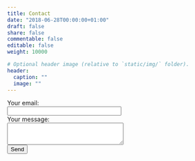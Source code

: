 ```yaml
---
title: Contact
date: "2018-06-28T00:00:00+01:00"
draft: false
share: false
commentable: false
editable: false
weight: 10000

# Optional header image (relative to `static/img/` folder).
header:
  caption: ""
  image: ""
---
```


<form
  action="https://formspree.io/xrgyavgk"
  method="POST"
>
  <label>
    Your email:
<br>
    <input type="text" name="_replyto" size="30">
  </label>
<br>
  <label>
    Your message:
<br>
    <textarea name="message" cols="31" rows="3"></textarea>

  </label>
<br>
  <!-- your other form fields go here -->
  <button type="submit">Send</button>
</form>